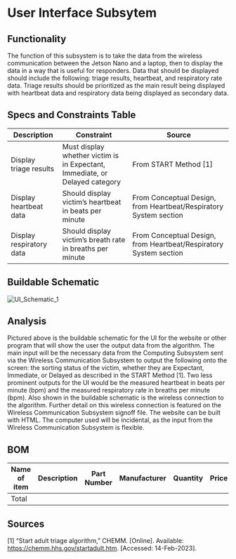 # User Interface Subsytem

## Functionality

The function of this subsystem is to take the data from the wireless communication between the Jetson Nano and a laptop, then to display the data in a way that is useful for responders. Data that should be displayed should include the following: triage results, heartbeat, and respiratory rate data. Triage results should be prioritized as the main result being displayed with heartbeat data and respiratory data being displayed as secondary data.

## Specs and Constraints Table

| Description | Constraint | Source |
|-------------|------------|--------|
| Display triage results | Must display whether victim is in Expectant, Immediate, or Delayed category | From START Method [1] |
| Display heartbeat data | Should display victim’s heartbeat in beats per minute | From Conceptual Design, from Heartbeat/Respiratory System section |
| Display respiratory data | Should display victim’s breath rate in breaths per minute | From Conceptual Design, from Heartbeat/Respiratory System section |

## Buildable Schematic
![UI_Schematic_1](https://user-images.githubusercontent.com/123419455/232373698-02f55d76-d05c-44ac-aec9-f2af683e1fef.jpg)

## Analysis
Pictured above is the buildable schematic for the UI for the website or other program that will show the user the output data from the algorithm. The main input will be the necessary data from the Computing Subsystem sent via the Wireless Communication Subsystem to output the following onto the screen: the sorting status of the victim, whether they are Expectant, Immediate, or Delayed as described in the START Method [1]. Two less prominent outputs for the UI would be the measured heartbeat in beats per minute (bpm) and the measured respiratory rate in breaths per minute (bpm). Also shown in the buildable schematic is the wireless connection to the algorithm. Further detail on this wireless connection is featured on the Wireless Communication Subsystem signoff file. The website can be built with HTML. The computer used will be incidental, as the input from the Wireless Communication Subsystem is flexible.

## BOM
| Name of item | Description | Part Number | Manufacturer | Quantity | Price | Total |
|--------------|-------------|-------------|--------------|----------|-------|-------|
|Total |  |  |  |  |  | $0 |

## Sources
[1] “Start adult triage algorithm,” CHEMM. [Online]. Available: https://chemm.hhs.gov/startadult.htm. [Accessed: 14-Feb-2023].
